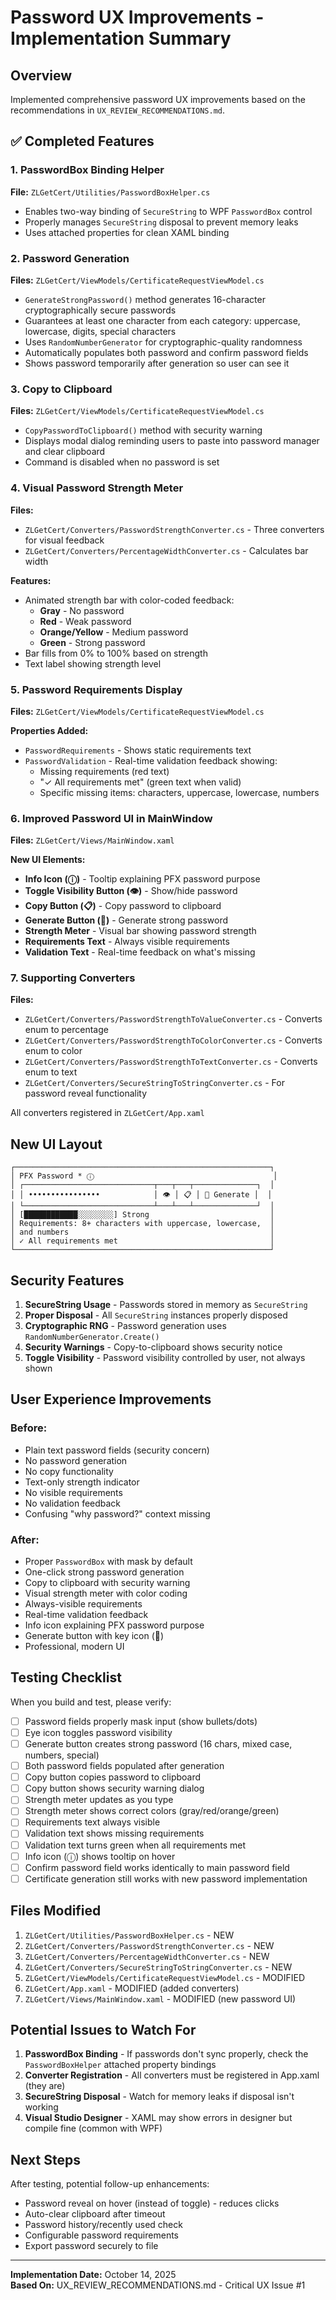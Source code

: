 # Password UX Improvements - Implementation Summary

## Overview
Implemented comprehensive password UX improvements based on the recommendations in `UX_REVIEW_RECOMMENDATIONS.md`.

## ✅ Completed Features

### 1. **PasswordBox Binding Helper** 
**File:** `ZLGetCert/Utilities/PasswordBoxHelper.cs`
- Enables two-way binding of `SecureString` to WPF `PasswordBox` control
- Properly manages `SecureString` disposal to prevent memory leaks
- Uses attached properties for clean XAML binding

### 2. **Password Generation**
**Files:** `ZLGetCert/ViewModels/CertificateRequestViewModel.cs`
- `GenerateStrongPassword()` method generates 16-character cryptographically secure passwords
- Guarantees at least one character from each category: uppercase, lowercase, digits, special characters
- Uses `RandomNumberGenerator` for cryptographic-quality randomness
- Automatically populates both password and confirm password fields
- Shows password temporarily after generation so user can see it

### 3. **Copy to Clipboard**
**Files:** `ZLGetCert/ViewModels/CertificateRequestViewModel.cs`
- `CopyPasswordToClipboard()` method with security warning
- Displays modal dialog reminding users to paste into password manager and clear clipboard
- Command is disabled when no password is set

### 4. **Visual Password Strength Meter**
**Files:** 
- `ZLGetCert/Converters/PasswordStrengthConverter.cs` - Three converters for visual feedback
- `ZLGetCert/Converters/PercentageWidthConverter.cs` - Calculates bar width

**Features:**
- Animated strength bar with color-coded feedback:
  - **Gray** - No password
  - **Red** - Weak password
  - **Orange/Yellow** - Medium password
  - **Green** - Strong password
- Bar fills from 0% to 100% based on strength
- Text label showing strength level

### 5. **Password Requirements Display**
**Files:** `ZLGetCert/ViewModels/CertificateRequestViewModel.cs`

**Properties Added:**
- `PasswordRequirements` - Shows static requirements text
- `PasswordValidation` - Real-time validation feedback showing:
  - Missing requirements (red text)
  - "✓ All requirements met" (green text when valid)
  - Specific missing items: characters, uppercase, lowercase, numbers

### 6. **Improved Password UI in MainWindow**
**Files:** `ZLGetCert/Views/MainWindow.xaml`

**New UI Elements:**
- **Info Icon (ⓘ)** - Tooltip explaining PFX password purpose
- **Toggle Visibility Button (👁)** - Show/hide password
- **Copy Button (📋)** - Copy password to clipboard
- **Generate Button (🔑)** - Generate strong password
- **Strength Meter** - Visual bar showing password strength
- **Requirements Text** - Always visible requirements
- **Validation Text** - Real-time feedback on what's missing

### 7. **Supporting Converters**
**Files:**
- `ZLGetCert/Converters/PasswordStrengthToValueConverter.cs` - Converts enum to percentage
- `ZLGetCert/Converters/PasswordStrengthToColorConverter.cs` - Converts enum to color
- `ZLGetCert/Converters/PasswordStrengthToTextConverter.cs` - Converts enum to text
- `ZLGetCert/Converters/SecureStringToStringConverter.cs` - For password reveal functionality

All converters registered in `ZLGetCert/App.xaml`

## New UI Layout

```
┌─────────────────────────────────────────────────────────┐
│ PFX Password * ⓘ                                        │
│ ┌─────────────────────────────┬───┬───┬──────────────┐  │
│ │ ••••••••••••••••            │ 👁 │ 📋 │ 🔑 Generate │  │
│ └─────────────────────────────┴───┴───┴──────────────┘  │
│ [████████████░░░░░░░░] Strong                           │
│ Requirements: 8+ characters with uppercase, lowercase,  │
│ and numbers                                             │
│ ✓ All requirements met                                  │
└─────────────────────────────────────────────────────────┘
```

## Security Features

1. **SecureString Usage** - Passwords stored in memory as `SecureString`
2. **Proper Disposal** - All `SecureString` instances properly disposed
3. **Cryptographic RNG** - Password generation uses `RandomNumberGenerator.Create()`
4. **Security Warnings** - Copy-to-clipboard shows security notice
5. **Toggle Visibility** - Password visibility controlled by user, not always shown

## User Experience Improvements

### Before:
- Plain text password fields (security concern)
- No password generation
- No copy functionality
- Text-only strength indicator
- No visible requirements
- No validation feedback
- Confusing "why password?" context missing

### After:
- Proper `PasswordBox` with mask by default
- One-click strong password generation
- Copy to clipboard with security warning
- Visual strength meter with color coding
- Always-visible requirements
- Real-time validation feedback
- Info icon explaining PFX password purpose
- Generate button with key icon (🔑)
- Professional, modern UI

## Testing Checklist

When you build and test, please verify:

- [ ] Password fields properly mask input (show bullets/dots)
- [ ] Eye icon toggles password visibility
- [ ] Generate button creates strong password (16 chars, mixed case, numbers, special)
- [ ] Both password fields populated after generation
- [ ] Copy button copies password to clipboard
- [ ] Copy button shows security warning dialog
- [ ] Strength meter updates as you type
- [ ] Strength meter shows correct colors (gray/red/orange/green)
- [ ] Requirements text always visible
- [ ] Validation text shows missing requirements
- [ ] Validation text turns green when all requirements met
- [ ] Info icon (ⓘ) shows tooltip on hover
- [ ] Confirm password field works identically to main password field
- [ ] Certificate generation still works with new password implementation

## Files Modified

1. `ZLGetCert/Utilities/PasswordBoxHelper.cs` - NEW
2. `ZLGetCert/Converters/PasswordStrengthConverter.cs` - NEW
3. `ZLGetCert/Converters/PercentageWidthConverter.cs` - NEW
4. `ZLGetCert/Converters/SecureStringToStringConverter.cs` - NEW
5. `ZLGetCert/ViewModels/CertificateRequestViewModel.cs` - MODIFIED
6. `ZLGetCert/App.xaml` - MODIFIED (added converters)
7. `ZLGetCert/Views/MainWindow.xaml` - MODIFIED (new password UI)

## Potential Issues to Watch For

1. **PasswordBox Binding** - If passwords don't sync properly, check the `PasswordBoxHelper` attached property bindings
2. **Converter Registration** - All converters must be registered in App.xaml (they are)
3. **SecureString Disposal** - Watch for memory leaks if disposal isn't working
4. **Visual Studio Designer** - XAML may show errors in designer but compile fine (common with WPF)

## Next Steps

After testing, potential follow-up enhancements:
- Password reveal on hover (instead of toggle) - reduces clicks
- Auto-clear clipboard after timeout
- Password history/recently used check
- Configurable password requirements
- Export password securely to file

---

**Implementation Date:** October 14, 2025  
**Based On:** UX_REVIEW_RECOMMENDATIONS.md - Critical UX Issue #1

